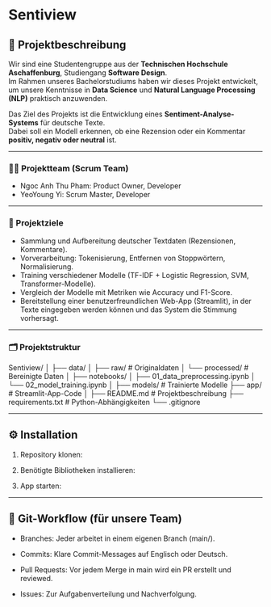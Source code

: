 # Sentiview

## 📖 Projektbeschreibung
Wir sind eine Studentengruppe aus der **Technischen Hochschule Aschaffenburg**, Studiengang **Software Design**.  
Im Rahmen unseres Bachelorstudiums haben wir dieses Projekt entwickelt, um unsere Kenntnisse in **Data Science** und **Natural Language Processing (NLP)** praktisch anzuwenden.  

Das Ziel des Projekts ist die Entwicklung eines **Sentiment-Analyse-Systems** für deutsche Texte.  
Dabei soll ein Modell erkennen, ob eine Rezension oder ein Kommentar **positiv, negativ oder neutral** ist.  

---

### 👩‍💻 Projektteam (Scrum Team)
- Ngoc Anh Thu Pham: Product Owner, Developer
- YeoYoung Yi: Scrum Master, Developer

---

### 🎯 Projektziele
- Sammlung und Aufbereitung deutscher Textdaten (Rezensionen, Kommentare).  
- Vorverarbeitung: Tokenisierung, Entfernen von Stoppwörtern, Normalisierung.  
- Training verschiedener Modelle (TF-IDF + Logistic Regression, SVM, Transformer-Modelle).  
- Vergleich der Modelle mit Metriken wie Accuracy und F1-Score.  
- Bereitstellung einer benutzerfreundlichen Web-App (Streamlit), in der Texte eingegeben werden können und das System die Stimmung vorhersagt.  

---

### 🗂️ Projektstruktur
Sentiview/
│
├── data/
│ ├── raw/ # Originaldaten
│ └── processed/ # Bereinigte Daten
│
├── notebooks/
│ ├── 01_data_preprocessing.ipynb
│ └── 02_model_training.ipynb
│
├── models/ # Trainierte Modelle
├── app/ # Streamlit-App-Code
│
├── README.md # Projektbeschreibung
├── requirements.txt # Python-Abhängigkeiten
└── .gitignore

---

## ⚙️ Installation
1. Repository klonen:

2. Benötigte Bibliotheken installieren:

3. App starten:

---

## 📌 Git-Workflow (für unsere Team)

- Branches: Jeder arbeitet in einem eigenen Branch (main/<New Branch>).

- Commits: Klare Commit-Messages auf Englisch oder Deutsch.

- Pull Requests: Vor jedem Merge in main wird ein PR erstellt und reviewed.

- Issues: Zur Aufgabenverteilung und Nachverfolgung.